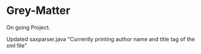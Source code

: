 # Grey-Matter
On going Project.

Updated saxparser.java   "Currently printing author name and title tag of the xml file"

